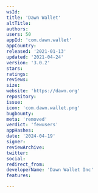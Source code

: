 ```yaml
---
wsId: 
title: 'Dawn Wallet'
altTitle: 
authors: 
users: 50
appId: 'com.dawn.wallet'
appCountry: 
released: '2021-01-13'
updated: '2021-04-24'
version: '3.0.2'
stars: 
ratings: 
reviews: 
size: 
website: 'https://dawn.org'
repository: 
issue: 
icon: 'com.dawn.wallet.png'
bugbounty: 
meta: 'removed'
verdict: 'fewusers'
appHashes: 
date: '2024-04-19'
signer: 
reviewArchive: 
twitter: 
social: 
redirect_from: 
developerName: 'Dawn Wallet Inc'
features: 

---
```


